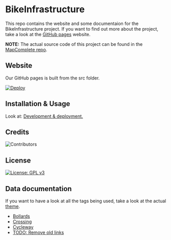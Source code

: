 # BikeInfrastructure

This repo contains the website and some documentaion for the BikeInfrastructure project.
If you want to find out more about the project, take a look at the [GitHub pages](https://osoc21.github.io/BikeInfrastructure) website.

**NOTE:** The actual source code of this project can be found in the [MapComplete repo](https://github.com/pietervdvn/MapComplete).

## Website

Our GitHub pages is built from the src folder.

[![Deploy](https://github.com/osoc21/BikeInfrastructure/actions/workflows/deploy.yml/badge.svg)](https://github.com/osoc21/BikeInfrastructure/actions/workflows/deploy.yml)

## Installation & Usage

Look at:
[Development & deployment.](https://github.com/pietervdvn/MapComplete/tree/develop/Docs/Development_deployment.md)

## Credits

![Contributors](https://contrib.rocks/image?repo=pietervdvn/MapComplete)

## License

[![License: GPL v3](https://img.shields.io/badge/License-GPLv3-blue.svg)](https://www.gnu.org/licenses/gpl-3.0)

## Data documentation

If you want to have a look at all the tags being used, take a look at the actual [theme](https://github.com/pietervdvn/MapComplete/tree/develop/assets/themes/cycle_infra).

- [Bollards](bollards.md)
- [Crossing](crossing.md)
- [Cycleway](cycleway.md)
- [TODO: Remove old links](https://bit.ly/3x1Hnze)
